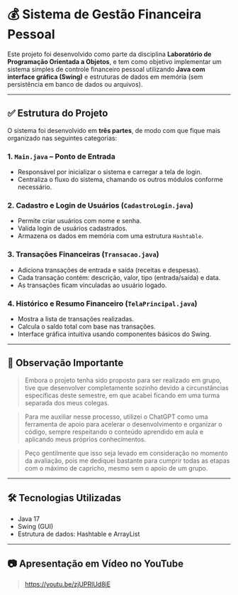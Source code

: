 # 💰 Sistema de Gestão Financeira Pessoal

Este projeto foi desenvolvido como parte da disciplina **Laboratório de Programação Orientada a Objetos**, e tem como objetivo implementar um sistema simples de controle financeiro pessoal utilizando **Java com interface gráfica (Swing)** e estruturas de dados em memória (sem persistência em banco de dados ou arquivos).

---

## ✅ Estrutura do Projeto

O sistema foi desenvolvido em **três partes**, de modo com que fique mais organizado nas seguintes categorias:

### 1. `Main.java` – Ponto de Entrada
- Responsável por inicializar o sistema e carregar a tela de login.
- Centraliza o fluxo do sistema, chamando os outros módulos conforme necessário.

### 2. Cadastro e Login de Usuários (`CadastroLogin.java`)
- Permite criar usuários com nome e senha.
- Valida login de usuários cadastrados.
- Armazena os dados em memória com uma estrutura `Hashtable`.

### 3. Transações Financeiras (`Transacao.java`)
- Adiciona transações de entrada e saída (receitas e despesas).
- Cada transação contém: descrição, valor, tipo (entrada/saída) e data.
- As transações ficam vinculadas ao usuário logado.

### 4. Histórico e Resumo Financeiro (`TelaPrincipal.java`)
- Mostra a lista de transações realizadas.
- Calcula o saldo total com base nas transações.
- Interface gráfica intuitiva usando componentes básicos do Swing.

---

## 🧍 Observação Importante

> Embora o projeto tenha sido proposto para ser realizado em grupo, tive que desenvolver completamente sozinho devido a circunstâncias específicas deste semestre, em que acabei ficando em uma turma separada dos meus colegas.  


> Para me auxiliar nesse processo, utilizei o ChatGPT como uma ferramenta de apoio para acelerar o desenvolvimento e organizar o código, sempre respeitando o conteúdo aprendido em aula e aplicando meus próprios conhecimentos.


> Peço gentilmente que isso seja levado em consideração no momento da avaliação, pois me dediquei bastante para cumprir todas as etapas com o máximo de capricho, mesmo sem o apoio de um grupo.

---

## 🛠️ Tecnologias Utilizadas

- Java 17
- Swing (GUI)
- Estrutura de dados: Hashtable e ArrayList

---

## 📷 Apresentação em Vídeo no YouTube

> https://youtu.be/zjUPRlUd8iE
